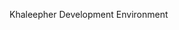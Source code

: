 Khaleepher Development Environment

<!---
khaleepher/khaleepher Development Environment Welcome to the Khaleepher development environment! This repository provides you with a secure, configurable, and dedicated environment to start coding for your projects. Whether you're working on a personal project, a team collaboration, or experimenting with new ideas, Khaleepher has got you covered..

<h2>Getting Started</h2>

To begin coding in the Khaleepher development environment, follow these steps:

1.  Clone this repository to your local machine using the following command:
      git clone https://github.com/khaleepher/haleepher-Development-Environment.git
   
2.  Navigate to the cloned repository:
      cd haleepher-Development-Environment

3.  Set up your development environment by running the setup script:
      ./setup.sh

This script will create a secure and isolated environment for your coding activities.


<h2>Features</h2>

<h3>Secure Environment</h3>

Khaleepher ensures a secure coding environment by isolating your development environment from your local machine. It uses containerization technology to prevent conflicts and potential security vulnerabilities.
  
<h3>Configurability</h3>

The Khaleepher environment is highly configurable to suit your project's needs. You can easily customize the development tools, libraries, and configurations by editing the <b>Dockerfile</b> and <b>docker-compose.yml</b> files.

<h2>Dedicated Workspace</h2>

With Khaleepher, you get a dedicated workspace that is free from clutter and distractions. Focus solely on your coding tasks without the interference of unrelated files or applications.

<h2>.Collaboration</h2>

Khaleepher supports collaborative coding by enabling multiple developers to work within the same isolated environment. Share the repository with your team members, and everyone can enjoy a consistent and standardized development setup

<h2>Usage</h2>

1. Activate the Khaleepher environment by running:
   docker-compose up -d

2. This will start the development environment in the background.

Access the environment using your preferred code editor or IDE by connecting to the container. You can find the container ID using:
   docker ps

Then, connect to the container using:
   docker exec -it <container_id> bash

3. Begin coding within the container. Any changes you make will be saved within the container.
4. When you're done coding, you can stop the environment by running:
   docker-compose down

<h2>Contributing</h2>

Contributions to Khaleepher are welcome! If you encounter any issues or have ideas for improvements, please create a GitHub issue or submit a pull request.

<h2>License</h2>

his project is licensed under the MIT License.

--->

